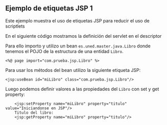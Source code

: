 ## Ejemplo de etiquetas JSP 1

Este ejemplo muestra el uso de etiquetas JSP para reducir el uso de scriptlets

En el siguiente código mostramos la definición del servlet en el descriptor

Para ello importo y utilizo un bean `es.uned.master.java.Libro` donde tenemos el POJO de la estructura de una entidad `Libro`.

```
<%@ page import="com.prueba.jsp.Libro" %>
```

Para usar los métodos del bean utilizo la siguiente etiqueta JSP:

```
<jsp:useBean id="miLibro" class="com.prueba.jsp.Libro"/>
```

Luego podemos definir valores a las propiedades del `Libro` con set y get property:

```
	<jsp:setProperty name="miLibro" property="titulo" value="Iniciandonse en JSP"/>
	Titulo del libro: 
	<jsp:getProperty name="miLibro" property="titulo"/>
```

